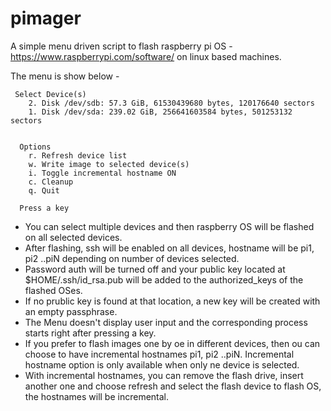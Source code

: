 # pimager

A simple menu driven script to flash raspberry pi OS - https://www.raspberrypi.com/software/ on linux based machines.

The menu is show below -

```
 Select Device(s)
    2. Disk /dev/sdb: 57.3 GiB, 61530439680 bytes, 120176640 sectors
    1. Disk /dev/sda: 239.02 GiB, 256641603584 bytes, 501253132 sectors


  Options
    r. Refresh device list
    w. Write image to selected device(s)
    i. Toggle incremental hostname ON
    c. Cleanup
    q. Quit

  Press a key
 ```

* You can select multiple devices and then raspberry OS will be flashed on all selected devices.
* After flashing, ssh will be enabled on all devices, hostname will be pi1, pi2 ..piN depending on number of devices selected.
* Password auth will be turned off and your public key located at $HOME/.ssh/id_rsa.pub will be added to the authorized_keys of the flashed OSes.
* If no prublic key is found at that location, a new key will be created with an empty passphrase.
* The Menu doesn't display user input and the corresponding process starts right after pressing a key.
* If you prefer to flash images one by oe in different devices, then ou can choose to have incremental hostnames pi1, pi2 ..piN. Incremental hostname option is only available when only ne device is selected.
* With incremental hostnames, you can remove the flash drive, insert another one and choose refresh and select the flash device to flash OS, the hostnames will be incremental. 
